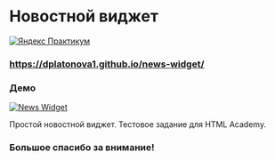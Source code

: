 # Новостной виджет

[![Яндекс Практикум](https://yastatic.net/q/logoaas/v1/%D0%9F%D1%80%D0%B0%D0%BA%D1%82%D0%B8%D0%BA%D1%83%D0%BC.svg?color=6d6e75)](https://praktikum.yandex.ru/)

### https://dplatonova1.github.io/news-widget/

### Демо
[![News Widget](https://image.prntscr.com/image/QsJZ9Q1GQe2waAr4rFjB5Q.png)](https://dplatonova1.github.io/news-widget)

Простой новостной виджет. Тестовое задание для HTML Academy.

### Большое спасибо за внимание!
